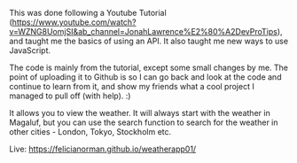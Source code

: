This was done following a Youtube Tutorial (https://www.youtube.com/watch?v=WZNG8UomjSI&ab_channel=JonahLawrence%E2%80%A2DevProTips), 
and taught me the basics of using an API. It also taught me new ways to use JavaScript.

The code is mainly from the tutorial, except some small changes by me. The point of uploading it to Github is so I can go back and look at the code and continue to learn from it, and show my friends what a cool project I managed to pull off (with help). :) 

It allows you to view the weather. It will always start with the weather in Magaluf, but you can use the search function to search for the weather in other cities - London, Tokyo, Stockholm etc. 

Live: https://felicianorman.github.io/weatherapp01/
